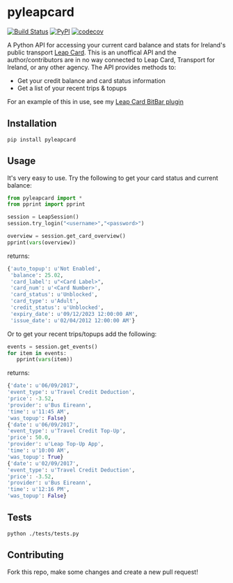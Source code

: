 # pyleapcard
[![Build Status](https://travis-ci.org/skhg/pyleapcard.svg?branch=master)](https://travis-ci.org/skhg/pyleapcard) [![PyPI](https://img.shields.io/pypi/v/pyleapcard.svg)](https://pypi.python.org/pypi/pyleapcard/) [![codecov](https://codecov.io/gh/skhg/pyleapcard/branch/master/graph/badge.svg)](https://codecov.io/gh/skhg/pyleapcard)

A Python API for accessing your current card balance and stats for Ireland's public transport [Leap Card](https://www.leapcard.ie/). This is an unoffical API and the author/contributors are in no way connected to Leap Card, Transport for Ireland, or any other agency. The API provides methods to:
* Get your credit balance and card status information
* Get a list of your recent trips & topups

For an example of this in use, see my [Leap Card BitBar plugin](https://github.com/skhg/BitBar-Plugins/tree/master/LeapCard)

## Installation
`pip install pyleapcard`

## Usage
It's very easy to use. Try the following to get your card status and current balance:
```python
from pyleapcard import *
from pprint import pprint

session = LeapSession()
session.try_login("<username>","<password>")

overview = session.get_card_overview()
pprint(vars(overview))
```
returns:
```python
{'auto_topup': u'Not Enabled',
 'balance': 25.02,
 'card_label': u"<Card Label>",
 'card_num': u'<Card Number>',
 'card_status': u'Unblocked',
 'card_type': u'Adult',
 'credit_status': u'Unblocked',
 'expiry_date': u'09/12/2023 12:00:00 AM',
 'issue_date': u'02/04/2012 12:00:00 AM'}
 ```
 
 Or to get your recent trips/topups add the following:
 ```python
 events = session.get_events()
for item in events:
	pprint(vars(item))
  ```
  returns:
  ```python
  {'date': u'06/09/2017',
 'event_type': u'Travel Credit Deduction',
 'price': -3.52,
 'provider': u'Bus Eireann',
 'time': u'11:45 AM',
 'was_topup': False}
{'date': u'06/09/2017',
 'event_type': u'Travel Credit Top-Up',
 'price': 50.0,
 'provider': u'Leap Top-Up App',
 'time': u'10:00 AM',
 'was_topup': True}
{'date': u'02/09/2017',
 'event_type': u'Travel Credit Deduction',
 'price': -3.52,
 'provider': u'Bus Eireann',
 'time': u'12:16 PM',
 'was_topup': False}
 ```
 
 ## Tests
 `python ./tests/tests.py`
 
 ## Contributing
 Fork this repo, make some changes and create a new pull request!
